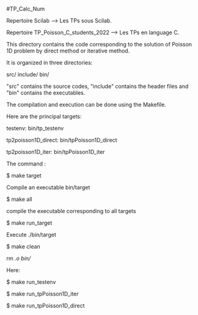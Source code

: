 #TP_Calc_Num

Repertoire Scilab --> Les TPs sous Scilab.

Repertoire TP_Poisson_C_students_2022 --> Les TPs en language C.

This directory contains the code corresponding to the solution of Poisson 1D problem by direct method or iterative method.

It is organized in three directories:

src/ 
include/
bin/

"src" contains the source codes, "include" contains the  header files and "bin" contains the executables. 

The compilation and execution can be done using the Makefile.

Here are the principal targets: 

testenv: bin/tp_testenv

tp2poisson1D_direct: bin/tpPoisson1D_direct

tp2poisson1D_iter: bin/tpPoisson1D_iter

The command :

$ make target

Compile an executable bin/target 

$ make all

compile the executable corresponding to all targets

$ make run_target

Execute ./bin/target

$ make clean

rm *.o bin/*

Here:

$ make run_testenv

$ make run_tpPoisson1D_iter

$ make run_tpPoisson1D_direct
